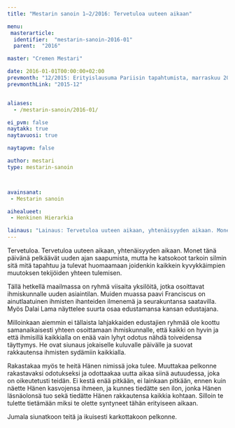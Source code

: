 ```yaml
---
title: "Mestarin sanoin 1–2/2016: Tervetuloa uuteen aikaan"

menu:
 masterarticle:
  identifier:  "mestarin-sanoin-2016-01"
  parent:  "2016"

master: "Cremen Mestari"

date: 2016-01-01T00:00:00+02:00
prevmonth: "12/2015: Erityislausuma Pariisin tapahtumista, marraskuu 2015"
prevmonthLink: "2015-12"


aliases:
  - /mestarin-sanoin/2016-01/

ei_pvm: false
naytakk: true
naytavuosi: true

naytapvm: false

author: mestari
type: mestarin-sanoin



avainsanat:
 - Mestarin sanoin

aihealueet:
 - Henkinen Hierarkia

lainaus: "Lainaus: Tervetuloa uuteen aikaan, yhtenäisyyden aikaan. Monet tänä päivänä pelkäävät uuden ajan saapumista, mutta he katsokoot tarkoin silmin sitä mitä tapahtuu ja tulevat huomaamaan joidenkin kaikkein kyvykkäimpien muutoksen tekijöiden yhteen tulemisen."
---
```

<p>Tervetuloa. Tervetuloa uuteen aikaan, yhtenäisyyden aikaan. Monet tänä päivänä pelkäävät uuden ajan saapumista, mutta he katsokoot tarkoin silmin sitä mitä tapahtuu ja tulevat huomaamaan joidenkin kaikkein kyvykkäimpien muutoksen tekijöiden yhteen tulemisen.</p>

<p>Tällä hetkellä maailmassa on ryhmä viisaita yksilöitä, jotka osoittavat ihmiskunnalle uuden asiaintilan. Muiden muassa paavi Franciscus on ainutlaatuinen ihmisten ihanteiden ilmenemä ja seurakuntansa saatavilla. Myös Dalai Lama näyttelee suurta osaa edustamansa kansan edustajana.</p>

<p>Milloinkaan aiemmin ei tällaista lahjakkaiden edustajien ryhmää ole koottu samanaikaisesti yhteen osoittamaan ihmiskunnalle, että kaikki on hyvin ja että ihmisillä kaikkialla on enää vain lyhyt odotus nähdä toiveidensa täyttymys. He ovat siunaus jokaiselle kuluvalle päivälle ja suovat rakkautensa ihmisten sydämiin kaikkialla.</p>

<p>Rakastakaa myös te heitä Hänen nimissä joka tulee. Muuttakaa pelkonne rakastavaksi odotukseksi ja odottaakaa uutta aikaa siinä autuudessa, joka on oikeutetusti teidän. Ei kestä enää pitkään, ei lainkaan pitkään, ennen kuin näette Hänen kasvojensa ihmeen, ja kunnes tiedätte sen ilon, jonka Hänen läsnäolonsä tuo sekä tiedätte Hänen rakkautensa kaikkia kohtaan. Silloin te tulette tietämään miksi te olette syntyneet tähän erityiseen aikaan.</p>

<p>Jumala siunatkoon teitä ja ikuisesti karkottakoon pelkonne.</p>
